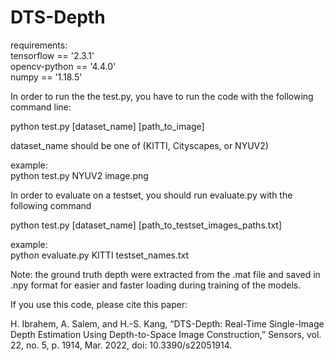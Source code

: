 # DTS-Depth
requirements:<br/>
tensorflow == '2.3.1'<br/>
opencv-python == '4.4.0'<br/>
numpy == '1.18.5'<br/>

In order to run the the test.py, you have to run the code with the following command line:<br/>

python test.py [dataset_name] [path_to_image]<br/>

dataset_name should be one of (KITTI, Cityscapes, or NYUV2)<br/>

example:<br/>
python test.py NYUV2 image.png<br/>

In order to evaluate on a testset, you should run evaluate.py with the following command<br/>

python test.py [dataset_name] [path_to_testset_images_paths.txt]<br/>

example:<br/>
python evaluate.py KITTI testset_names.txt<br/>

Note: the ground truth depth were extracted from the .mat file and saved in .npy format for easier and faster loading during training of the models.

If you use this code, please cite this paper:

H. Ibrahem, A. Salem, and H.-S. Kang, “DTS-Depth: Real-Time Single-Image Depth Estimation Using Depth-to-Space Image Construction,” Sensors, vol. 22, no. 5, p. 1914, Mar. 2022, doi: 10.3390/s22051914.
